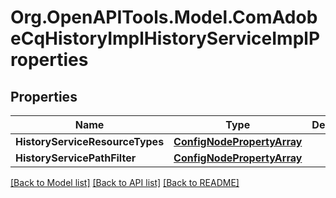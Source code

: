 # Org.OpenAPITools.Model.ComAdobeCqHistoryImplHistoryServiceImplProperties
## Properties

Name | Type | Description | Notes
------------ | ------------- | ------------- | -------------
**HistoryServiceResourceTypes** | [**ConfigNodePropertyArray**](ConfigNodePropertyArray.md) |  | [optional] 
**HistoryServicePathFilter** | [**ConfigNodePropertyArray**](ConfigNodePropertyArray.md) |  | [optional] 

[[Back to Model list]](../README.md#documentation-for-models) [[Back to API list]](../README.md#documentation-for-api-endpoints) [[Back to README]](../README.md)

